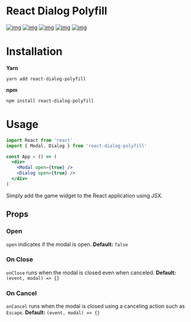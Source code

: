 

# React Dialog Polyfill

[![img](https://github.com/woofers/react-dialog-polyfill/workflows/build/badge.svg)](https://github.com/woofers/react-dialog-polyfill/actions) [![img](https://david-dm.org/woofers/react-dialog-polyfill.svg)](https://www.npmjs.com/package/react-dialog-polyfill) [![img](https://badge.fury.io/js/react-dialog-polyfill.svg)](https://www.npmjs.com/package/react-dialog-polyfill) [![img](https://img.shields.io/npm/dt/react-dialog-polyfill.svg)](https://www.npmjs.com/package/react-dialog-polyfill) [![img](https://img.shields.io/npm/l/react-dialog-polyfill.svg)](https://github.com/woofers/react-dialog-polyfill/blob/master/LICENSE)


# Installation

**Yarn**

    yarn add react-dialog-polyfill

**npm**

    npm install react-dialog-polyfill


# Usage

```jsx
import React from 'react'
import { Modal, Dialog } from 'react-dialog-polyfill'

const App = () => (
  <div>
    <Modal open={true} />
    <Dialog open={true} />
  </div>
)
```

Simply add the game widget to the React application using JSX.


## Props


### Open

`open` indicates if the modal is open. **Default:** `false`


### On Close

`onClose` runs when the modal is closed even when canceled. **Default:** `(event, modal) => {}`


### On Cancel

`onCancel` runs when the modal is closed using a canceling action such as `Escape`. **Default:** `(event, modal) => {}`

